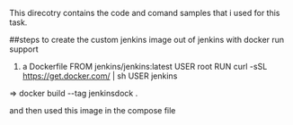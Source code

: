 This direcotry contains the code and comand samples that i used for this task.

##steps to create the custom jenkins image out of jenkins with docker run support
1. a Dockerfile
FROM jenkins/jenkins:latest
USER root
RUN curl -sSL https://get.docker.com/ | sh
USER jenkins

=> docker build --tag jenkinsdock .

and then used this image in the compose file


